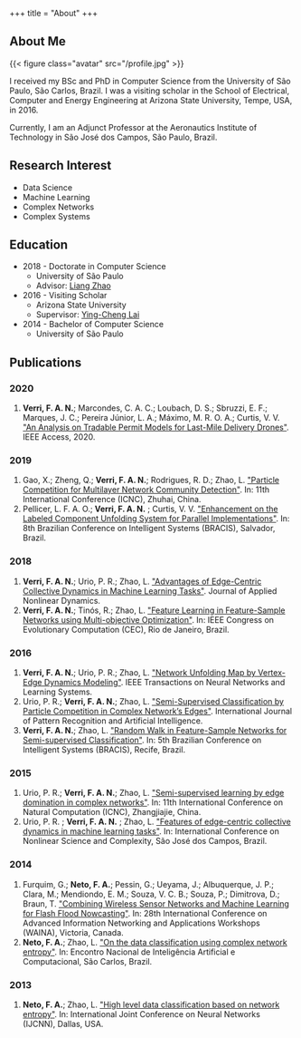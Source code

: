 +++
title = "About"
+++

## About Me

{{< figure class="avatar" src="/profile.jpg" >}}

I received my BSc and PhD in Computer Science from the University of São Paulo,
São Carlos, Brazil. I was a visiting scholar in the School of Electrical,
Computer and Energy Engineering at Arizona State University, Tempe, USA, in
2016.

Currently, I am an Adjunct Professor at the Aeronautics Institute of
Technology in São José dos Campos, São Paulo, Brazil.

## Research Interest

- Data Science
- Machine Learning
- Complex Networks
- Complex Systems

## Education

- 2018 - Doctorate in Computer Science
  - University of São Paulo
  - Advisor: [Liang Zhao](http://dcm.ffclrp.usp.br/~zhao/)
- 2016 - Visiting Scholar
  - Arizona State University
  - Supervisor: [Ying-Cheng Lai](http://chaos1.la.asu.edu/~yclai/)
- 2014 - Bachelor of Computer Science
  - University of São Paulo

## Publications

### 2020

1. **Verri, F. A. N.**; Marcondes, C. A. C.; Loubach, D. S.; Sbruzzi, E. F.; Marques, J. C.; Pereira Júnior, L. A.; Máximo, M. R. O. A.; Curtis, V. V. ["An Analysis on Tradable Permit Models for Last-Mile Delivery Drones"](https://doi.org/10.1109/ACCESS.2020.3030612). IEEE Access, 2020.

### 2019

1. Gao, X.; Zheng, Q.; **Verri, F. A. N.**; Rodrigues, R. D.; Zhao, L. ["Particle Competition for Multilayer Network Community Detection"](https://doi.org/10.1145/3318299.3318320). In: 11th International Conference (ICNC), Zhuhai, China.
1. Pellicer, L. F. A. O.; **Verri, F. A. N.** ; Curtis, V. V. ["Enhancement on the Labeled Component Unfolding System for Parallel Implementations"](https://doi.org/10.1109/BRACIS.2019.00142). In: 8th Brazilian Conference on Intelligent Systems (BRACIS), Salvador, Brazil.

### 2018

1. **Verri, F. A. N.**; Urio, P. R.; Zhao, L. ["Advantages of Edge-Centric Collective Dynamics in Machine Learning Tasks"](https://doi.org/10.5890/jand.2018.09.005). Journal of Applied Nonlinear Dynamics.
1. **Verri, F. A. N.**; Tinós, R.; Zhao, L. ["Feature Learning in Feature-Sample Networks using Multi-objective Optimization"](https://doi.org/10.1109/CEC.2018.8477891). In: IEEE Congress on Evolutionary Computation (CEC), Rio de Janeiro, Brazil.

### 2016

1. **Verri, F. A. N.**; Urio, P. R.; Zhao, L. ["Network Unfolding Map by Vertex-Edge Dynamics Modeling"](https://doi.org/10.1109/tnnls.2016.2626341). IEEE Transactions on Neural Networks and Learning Systems.
1. Urio, P. R.; **Verri, F. A. N.**; Zhao, L. ["Semi-Supervised Classification by Particle Competition in Complex Network’s Edges"](https://doi.org/10.1142/S0218001416600065). International Journal of Pattern Recognition and Artificial Intelligence.
1. **Verri, F. A. N.**; Zhao, L. ["Random Walk in Feature-Sample Networks for Semi-supervised Classification"](https://doi.org/10.1109/bracis.2016.051). In: 5th Brazilian Conference on Intelligent Systems (BRACIS), Recife, Brazil.

### 2015

1. Urio, P. R.; **Verri, F. A. N.**; Zhao, L. ["Semi-supervised learning by edge domination in complex networks"](https://doi.org/10.1109/ICNC.2015.7378041). In: 11th International Conference on Natural Computation (ICNC), Zhangjiajie, China.
1. Urio, P. R. ; **Verri, F. A. N.** ; Zhao, L. ["Features of edge-centric collective dynamics in machine learning tasks"](https://doi.org/10.20906/CPS/NSC2016-0003). In: International Conference on Nonlinear Science and Complexity, São José dos Campos, Brazil.

### 2014

1. Furquim, G.; **Neto, F. A.**; Pessin, G.; Ueyama, J.; Albuquerque, J. P.; Clara, M.; Mendiondo, E. M.; Souza, V. C. B.; Souza, P.; Dimitrova, D.; Braun, T. ["Combining Wireless Sensor Networks and Machine Learning for Flash Flood Nowcasting"](https://doi.org/10.1109/waina.2014.21). In: 28th International Conference on Advanced Information Networking and Applications Workshops (WAINA), Victoria, Canada.
1. **Neto, F. A.**; Zhao, L. ["On the data classification using complex network entropy"](https://repositorio.usp.br/item/002691708). In: Encontro Nacional de Inteligência Artificial e Computacional, São Carlos, Brazil.

### 2013

1. **Neto, F. A.**; Zhao, L. ["High level data classification based on network entropy"](https://doi.org/10.1109/IJCNN.2013.6707042). In: International Joint Conference on Neural Networks (IJCNN), Dallas, USA.
